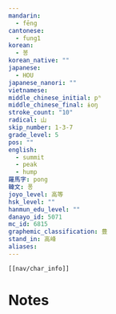 ```yaml
---
mandarin:
  - fēng
cantonese:
  - fung1
korean:
  - 봉
korean_native: ""
japanese:
  - HOU
japanese_nanori: ""
vietnamese:
middle_chinese_initial: pʰ
middle_chinese_final: ɨoŋ
stroke_count: "10"
radical: 山
skip_number: 1-3-7
grade_level: 5
pos: ""
english:
  - summit
  - peak
  - hump
羅馬字: pong
韓文: 퐁
joyo_level: 高等
hsk_level: ""
hanmun_edu_level: ""
danayo_id: 5071
mc_id: 6815
graphemic_classification: 豊
stand_in: 高峰
aliases:
---
```

```meta-bind-embed
[[nav/char_info]]
```

# Notes
